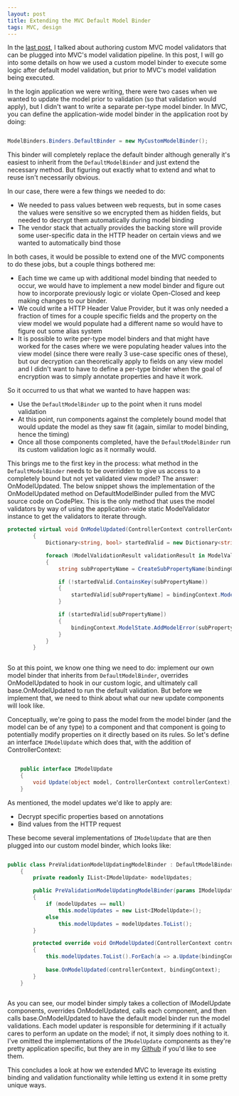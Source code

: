 ```yaml
---
layout: post
title: Extending the MVC Default Model Binder
tags: MVC, design
---
```

In the [last post](2014-12-14-writing-a-custom-mvc-model-validator), I talked about authoring custom MVC model validators that can be plugged into MVC's model validation pipeline.  In this post, I will go into some details on how we used a custom model binder to execute some logic after default model validation, but prior to MVC's model validation being executed.  

In the login application we were writing, there were two cases when we wanted to update the model prior to validation (so that validation would apply), but I didn't want to write a separate per-type model binder.  In MVC, you can define the application-wide model binder in the application root by doing:

````csharp

ModelBinders.Binders.DefaultBinder = new MyCustomModelBinder();

````

This binder will completely replace the default binder although generally it's easiest to inherit from the `DefaultModelBinder` and just extend the necessary method.  But figuring out exactly what to extend and what to reuse isn't necessarily obvious.  

In our case, there were a few things we needed to do:
- We needed to pass values between web requests, but in some cases the values were sensitive so we encrypted them as hidden fields, but needed to decrypt them automatically during model binding
- The vendor stack that actually provides the backing store will provide some user-specific data in the HTTP header on certain views and we wanted to automatically bind those

In both cases, it would be possible to extend one of the MVC components to do these jobs, but a couple things bothered me:
- Each time we came up with additional model binding that needed to occur, we would have to implement a new model binder and figure out how to incorporate previously logic or violate Open-Closed and keep making changes to our binder.
- We could write a HTTP Header Value Provider, but it was only needed a fraction of times for a couple specific fields and the property on the view model we would populate had a different name so would have to figure out some alias system
- It is possible to write per-type model binders and that might have worked for the cases where we were populating header values into the view model (since there were really 3 use-case specific ones of these), but our decryption can theoretically apply to fields on any view model and I didn't want to have to define a per-type binder when the goal of encryption was to simply annotate properties and have it work. 

So it occurred to us that what we wanted to have happen was:
- Use the `DefaultModelBinder` up to the point when it runs model validation
- At this point, run components against the completely bound model that would update the model as they saw fit (again, similar to model binding, hence the timing)
- Once all those components completed, have the `DefaultModelBinder` run its custom validation logic as it normally would. 

This brings me to the first key in the process:  what method in the `DefaultModelBinder` needs to be overridden to give us access to a completely bound but not yet validated view model?  The answer:  OnModelUpdated.  The below snippet shows the implementation of the OnModelUpdated method on DefaultModelBinder pulled from the MVC source code on CodePlex.  This is the only method that uses the model validators by way of using the application-wide static ModelValidator instance to get the validators to iterate through.  

````csharp
protected virtual void OnModelUpdated(ControllerContext controllerContext, ModelBindingContext bindingContext)
        {
            Dictionary<string, bool> startedValid = new Dictionary<string, bool>(StringComparer.OrdinalIgnoreCase);

            foreach (ModelValidationResult validationResult in ModelValidator.GetModelValidator(bindingContext.ModelMetadata, controllerContext).Validate(null))
            {
                string subPropertyName = CreateSubPropertyName(bindingContext.ModelName, validationResult.MemberName);

                if (!startedValid.ContainsKey(subPropertyName))
                {
                    startedValid[subPropertyName] = bindingContext.ModelState.IsValidField(subPropertyName);
                }

                if (startedValid[subPropertyName])
                {
                    bindingContext.ModelState.AddModelError(subPropertyName, validationResult.Message);
                }
            }
        }
		
````

So at this point, we know one thing we need to do: implement our own model binder that inherits from `DefaultModelBinder`, overrides OnModelUpdated to hook in our custom logic, and ultimately call base.OnModelUpdated to run the default validation.  But before we implement that, we need to think about what our new update components will look like. 

Conceptually, we're going to pass the model from the model binder (and the model can be of any type) to a component and that component is going to potentially modify properties on it directly based on its rules.  So let's define an interface `IModelUpdate` which does that, with the addition of ControllerContext:

````csharp

	public interface IModelUpdate
    {
        void Update(object model, ControllerContext controllerContext);
    }
````

As mentioned, the model updates we'd like to apply are:
- Decrypt specific properties based on annotations
- Bind values from the HTTP request

These become several implementations of `IModelUpdate` that are then plugged into our custom model binder, which looks like:

````csharp

public class PreValidationModelUpdatingModelBinder : DefaultModelBinder
    {
        private readonly IList<IModelUpdate> modelUpdates;

        public PreValidationModelUpdatingModelBinder(params IModelUpdate[] modelUpdates)
        {
            if (modelUpdates == null)
                this.modelUpdates = new List<IModelUpdate>();
            else
                this.modelUpdates = modelUpdates.ToList();
        }      

        protected override void OnModelUpdated(ControllerContext controllerContext, ModelBindingContext bindingContext)
        {
            this.modelUpdates.ToList().ForEach(a => a.Update(bindingContext.Model, controllerContext));           
                
            base.OnModelUpdated(controllerContext, bindingContext);            
        }       
    }    
	
````

As you can see, our model binder simply takes a collection of IModelUpdate components, overrides OnModelUpdated, calls each component, and then calls base.OnModelUpdated to have the default model binder run the model validations.  Each model updater is responsible for determining
if it actually cares to perform an update on the model; if not, it simply does nothing to it.  I've omitted the implementations of the `IModelUpdate` components as they're pretty application specific, but they are in my [Github](https://gist.github.com/dlongest/387d2ce35fb6f45688b8) if you'd like to see them.  

This concludes a look at how we extended MVC to leverage its existing binding and validation functionality while letting us extend it in some pretty unique ways. 



